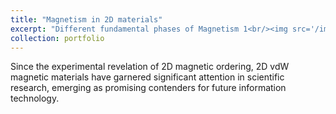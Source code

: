 ```yaml
---
title: "Magnetism in 2D materials"
excerpt: "Different fundamental phases of Magnetism 1<br/><img src='/images/AM.png' | width=60 >"
collection: portfolio
---
```


Since the experimental revelation of 2D magnetic ordering, 2D vdW magnetic materials have garnered significant attention in scientific research, emerging
as promising contenders for future information technology.
